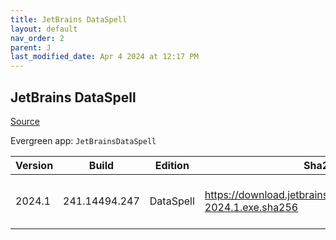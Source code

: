 ```yaml
---
title: JetBrains DataSpell
layout: default
nav_order: 2
parent: J
last_modified_date: Apr 4 2024 at 12:17 PM
---
```


## JetBrains DataSpell

[Source](https://www.jetbrains.com/dataspell)

Evergreen app: `JetBrainsDataSpell`

| Version | Build         | Edition   | Sha256                                                            | Date       | Size      | Type | URI                                                                                                                      |
| ------- | ------------- | --------- | ----------------------------------------------------------------- | ---------- | --------- | ---- | ------------------------------------------------------------------------------------------------------------------------ |
| 2024.1  | 241.14494.247 | DataSpell | https://download.jetbrains.com/python/dataspell-2024.1.exe.sha256 | 04/04/2024 | 808576696 | exe  | [https://download.jetbrains.com/python/dataspell-2024.1.exe](https://download.jetbrains.com/python/dataspell-2024.1.exe) |
